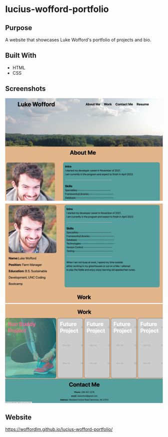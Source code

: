 # lucius-wofford-portfolio
## Purpose
A website that showcases Luke Wofford's portfolio of projects and bio.

## Built With
* HTML
* CSS

## Screenshots
![](assets/images/screenshot1.jpg)
![](assets/images/screenshot2.jpg)
![](assets/images/screenshot3.jpg)

## Website
 https://woffordlm.github.io/lucius-wofford-portfolio/